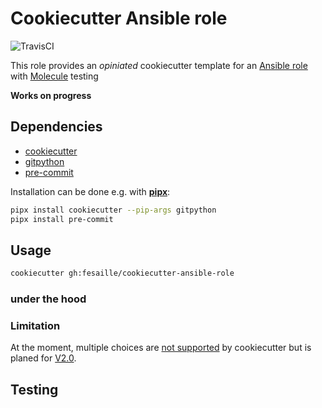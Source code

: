 # Cookiecutter Ansible role

![TravisCI](https://travis-ci.org/fesaille/cookiecutter-ansible-role.svg?branch=master)

This role provides an *opiniated* cookiecutter template for an [ Ansible role ](https://docs.ansible.com/ansible/latest/user_guide/playbooks_reuse_roles.html) with [Molecule](https://github.com/ansible-community/molecule) testing

**Works on progress**


## Dependencies

- [cookiecutter](https://github.com/cookiecutter/cookiecutter)
- [gitpython](https://github.com/gitpython-developers/GitPython)
- [pre-commit](https://github.com/pre-commit/pre-commit)

Installation can be done e.g. with [**pipx**](https://github.com/pipxproject/pipx):

```bash
pipx install cookiecutter --pip-args gitpython
pipx install pre-commit
```

## Usage

```bash
cookiecutter gh:fesaille/cookiecutter-ansible-role
```

### under the hood


### Limitation

At the moment, multiple choices are [not supported](https://github.com/cookiecutter/cookiecutter/issues/1002) by cookiecutter but is planed for [V2.0](https://github.com/cookiecutter/cookiecutter/projects/3).


## Testing

